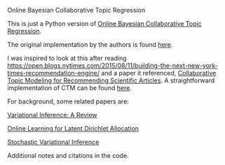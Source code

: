 Online Bayesian Collaborative Topic Regression

This is just a Python version of [Online Bayesian Collaborative Topic Regression](https://arxiv.org/pdf/1605.08872.pdf).

The original implementation by the authors is found [here](https://github.com/tao-j/online-x/).

I was inspired to look at this after reading https://open.blogs.nytimes.com/2015/08/11/building-the-next-new-york-times-recommendation-engine/ and a paper it referenced, [Collaborative Topic Modeling for Recommending Scientific Articles](http://www.cs.columbia.edu/~blei/papers/WangBlei2011.pdf). A straightforward implementation of CTM can be found [here](https://github.com/arongdari/python-topic-model/blob/master/ptm/collabotm.py).

For background, some related papers are:

[Variational Inference: A Review](https://arxiv.org/pdf/1601.00670.pdf)

[Online Learning for Latent Dirichlet Allocation](https://papers.nips.cc/paper/3902-online-learning-for-latent-dirichlet-allocation.pdf)

[Stochastic Variational Inference](https://arxiv.org/pdf/1206.7051.pdf)

Additional notes and citations in the code.
